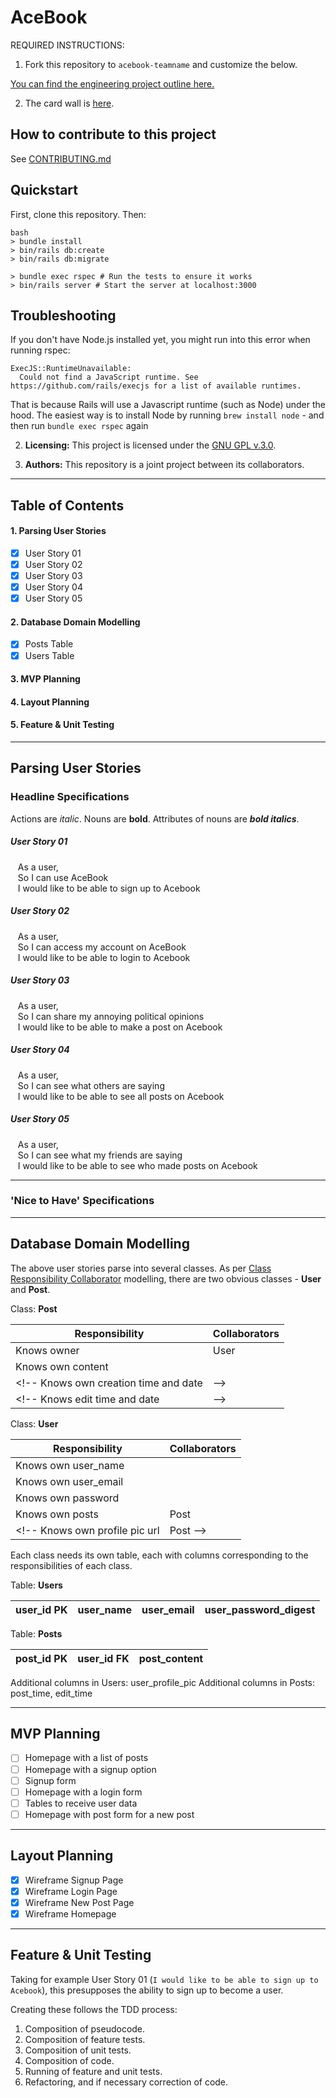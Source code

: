 # AceBook

REQUIRED INSTRUCTIONS:

1. Fork this repository to `acebook-teamname` and customize the below.

[You can find the engineering project outline here.](https://github.com/makersacademy/course/tree/master/engineering_projects/rails)

2. The card wall is [here](https://trello.com/b/aN3xtXXl/acebook-rails-template).

## How to contribute to this project
See [CONTRIBUTING.md](CONTRIBUTING.md)

## Quickstart

First, clone this repository. Then:

```
bash
> bundle install
> bin/rails db:create
> bin/rails db:migrate

> bundle exec rspec # Run the tests to ensure it works
> bin/rails server # Start the server at localhost:3000
```

## Troubleshooting

If you don't have Node.js installed yet, you might run into this error when running rspec:

```
ExecJS::RuntimeUnavailable:
  Could not find a JavaScript runtime. See https://github.com/rails/execjs for a list of available runtimes.
 ```

That is because Rails will use a Javascript runtime (such as Node) under the hood. The easiest way is to install Node by running `brew install node` - and then run `bundle exec rspec` again

2. **Licensing:** This project is licensed under the [GNU GPL v.3.0](https://www.gnu.org/licenses/gpl-3.0.en.html).

3. **Authors:** This repository is a joint project between its collaborators.

---

## Table of Contents

#### 1. Parsing User Stories
- [x] User Story 01
- [x] User Story 02
- [x] User Story 03
- [x] User Story 04
- [x] User Story 05

#### 2. Database Domain Modelling
- [x] Posts Table
- [x] Users Table

#### 3. MVP Planning

#### 4. Layout Planning

#### 5. Feature & Unit Testing

---

## Parsing User Stories

### Headline Specifications

Actions are *italic*. Nouns are **bold**. Attributes of nouns are **_bold italics_**.

##### User Story 01

&nbsp;&nbsp;&nbsp;As a user,<br>
&nbsp;&nbsp;&nbsp;So I can use AceBook<br>
&nbsp;&nbsp;&nbsp;I would like to be able to sign up to Acebook<br>

##### User Story 02

&nbsp;&nbsp;&nbsp;As a user,<br>
&nbsp;&nbsp;&nbsp;So I can access my account on AceBook<br>
&nbsp;&nbsp;&nbsp;I would like to be able to login to Acebook<br>

##### User Story 03

&nbsp;&nbsp;&nbsp;As a user,<br>
&nbsp;&nbsp;&nbsp;So I can share my annoying political opinions<br>
&nbsp;&nbsp;&nbsp;I would like to be able to make a post on Acebook<br>

##### User Story 04

&nbsp;&nbsp;&nbsp;As a user,<br>
&nbsp;&nbsp;&nbsp;So I can see what others are saying<br>
&nbsp;&nbsp;&nbsp;I would like to be able to see all posts on Acebook<br>

##### User Story 05

&nbsp;&nbsp;&nbsp;As a user,<br>
&nbsp;&nbsp;&nbsp;So I can see what my friends are saying<br>
&nbsp;&nbsp;&nbsp;I would like to be able to see who made posts on Acebook<br>

---

### 'Nice to Have' Specifications

---

## Database Domain Modelling

The above user stories parse into several classes. As per [Class Responsibility Collaborator](http://agilemodeling.com/artifacts/crcModel.htm) modelling, there are two obvious classes - **User** and **Post**.

Class: **Post**

Responsibility | Collaborators
--- | ---
Knows owner | User
Knows own content |
<!-- Knows own creation time and date | -->
<!-- Knows edit time and date | -->

Class: **User**

Responsibility | Collaborators
--- | ---
Knows own user_name |
Knows own user_email |
Knows own password |
Knows own posts | Post
<!-- Knows own profile pic url | Post -->

Each class needs its own table, each with columns corresponding to the responsibilities of each class.

Table: **Users**

user_id PK | user_name | user_email | user_password_digest
--- | --- | --- | ---

Table: **Posts**

post_id PK | user_id FK | post_content
--- | --- | ---

Additional columns in Users: user_profile_pic
Additional columns in Posts: post_time, edit_time

---

## MVP Planning

- [ ] Homepage with a list of posts
- [ ] Homepage with a signup option
- [ ] Signup form
- [ ] Homepage with a login form
- [ ] Tables to receive user data
- [ ] Homepage with post form for a new post

---

## Layout Planning

- [x] Wireframe Signup Page
- [x] Wireframe Login Page
- [x] Wireframe New Post Page
- [x] Wireframe Homepage

---

## Feature & Unit Testing

Taking for example User Story 01 (`I would like to be able to sign up to Acebook`), this presupposes the ability to sign up to become a user.

Creating these follows the TDD process:
1. Composition of pseudocode.
2. Composition of feature tests.
3. Composition of unit tests.
4. Composition of code.
5. Running of feature and unit tests.
6. Refactoring, and if necessary correction of code.
